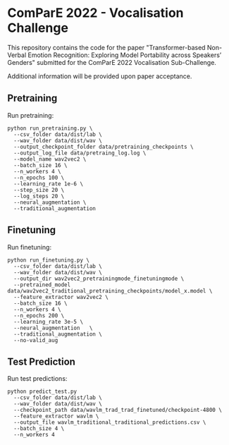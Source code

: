 # ComParE 2022 - Vocalisation Challenge

This repository contains the code for the paper "Transformer-based Non-Verbal Emotion Recognition: Exploring Model Portability across Speakers’ Genders" submitted for the ComParE 2022 Vocalisation Sub-Challenge.

Additional information will be provided upon paper acceptance.

## Pretraining

Run pretraining:

```
python run_pretraining.py \
  --csv_folder data/dist/lab \
  --wav_folder data/dist/wav \
  --output_checkpoint_folder data/pretraining_checkpoints \
  --output_log_file data/pretraing_log.log \
  --model_name wav2vec2 \
  --batch_size 16 \
  --n_workers 4 \
  --n_epochs 100 \
  --learning_rate 1e-6 \
  --step_size 20 \
  --log_steps 20 \
  --neural_augmentation \
  --traditional_augmentation 
```

## Finetuning

Run finetuning:

```
python run_finetuning.py \
  --csv_folder data/dist/lab \
  --wav_folder data/dist/wav \
  --output_dir wav2vec2_pretrainingmode_finetuningmode \
  --pretrained_model data/wav2vec2_traditional_pretraining_checkpoints/model_x.model \
  --feature_extractor wav2vec2 \
  --batch_size 16 \
  --n_workers 4 \
  --n_epochs 200 \
  --learning_rate 3e-5 \
  --neural_augmentation   \
  --traditional_augmentation \
  --no-valid_aug
```

## Test Prediction

Run test predictions:
```
python predict_test.py 
  --csv_folder data/dist/lab \
  --wav_folder data/dist/wav \
  --checkpoint_path data/wavlm_trad_trad_finetuned/checkpoint-4800 \
  --feature_extractor wavlm \
  --output_file wavlm_traditional_traditional_predictions.csv \
  --batch_size 4 \
  --n_workers 4
```
